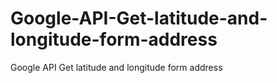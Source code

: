 # Google-API-Get-latitude-and-longitude-form-address
Google API Get latitude and longitude form address
